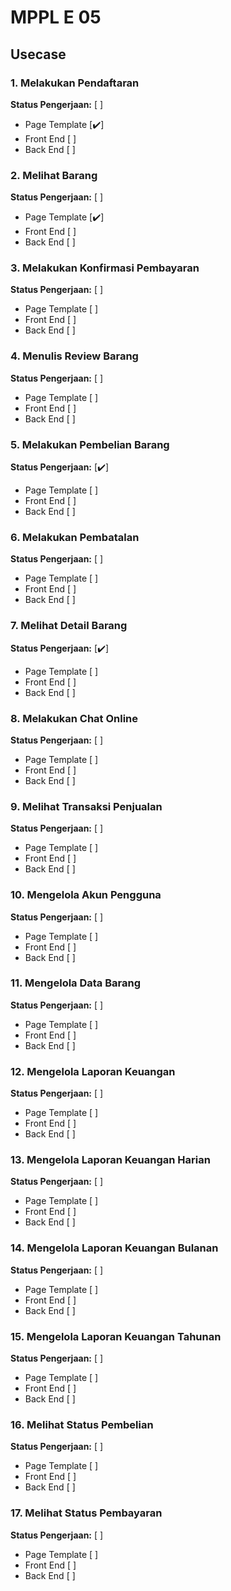 # MPPL E 05

## Usecase

### 1. Melakukan Pendaftaran
**Status Pengerjaan:** [ ]
- Page Template [✔️]
- Front End [ ]
- Back End [ ]

### 2. Melihat Barang
**Status Pengerjaan:** [ ]
- Page Template [✔️]
- Front End [ ]
- Back End [ ]

### 3. Melakukan Konfirmasi Pembayaran
**Status Pengerjaan:** [ ]
- Page Template [ ]
- Front End [ ]
- Back End [ ]

### 4. Menulis Review Barang
**Status Pengerjaan:** [ ]
- Page Template [ ]
- Front End [ ]
- Back End [ ]

### 5. Melakukan Pembelian Barang
**Status Pengerjaan:** [✔️]
- Page Template [ ]
- Front End [ ]
- Back End [ ]

### 6. Melakukan Pembatalan
**Status Pengerjaan:** [ ]
- Page Template [ ]
- Front End [ ]
- Back End [ ]

### 7. Melihat Detail Barang
**Status Pengerjaan:** [✔️]
- Page Template [ ]
- Front End [ ]
- Back End [ ]

### 8. Melakukan Chat Online
**Status Pengerjaan:** [ ]
- Page Template [ ]
- Front End [ ]
- Back End [ ]

### 9. Melihat Transaksi Penjualan
**Status Pengerjaan:** [ ]
- Page Template [ ]
- Front End [ ]
- Back End [ ]

### 10. Mengelola Akun Pengguna
**Status Pengerjaan:** [ ]
- Page Template [ ]
- Front End [ ]
- Back End [ ]

### 11. Mengelola Data Barang
**Status Pengerjaan:** [ ]
- Page Template [ ]
- Front End [ ]
- Back End [ ]

### 12. Mengelola Laporan Keuangan
**Status Pengerjaan:** [ ]
- Page Template [ ]
- Front End [ ]
- Back End [ ]

### 13. Mengelola Laporan Keuangan Harian
**Status Pengerjaan:** [ ]
- Page Template [ ]
- Front End [ ]
- Back End [ ]

### 14. Mengelola Laporan Keuangan Bulanan
**Status Pengerjaan:** [ ]
- Page Template [ ]
- Front End [ ]
- Back End [ ]

### 15. Mengelola Laporan Keuangan Tahunan
**Status Pengerjaan:** [ ]
- Page Template [ ]
- Front End [ ]
- Back End [ ]

### 16. Melihat Status Pembelian 
**Status Pengerjaan:** [ ]
- Page Template [ ]
- Front End [ ]
- Back End [ ]

### 17. Melihat Status Pembayaran
**Status Pengerjaan:** [ ]
- Page Template [ ]
- Front End [ ]
- Back End [ ]
